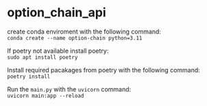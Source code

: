 # option_chain_api

create conda enviroment with the following command:  
`conda create --name option-chain python=3.11`

If poetry not available install poetry:  
`sudo apt install poetry`

Install required pacakages from poetry with the following command:  
`poetry install`

Run the `main.py` with the `uvicorn` command:  
`uvicorn main:app --reload`
